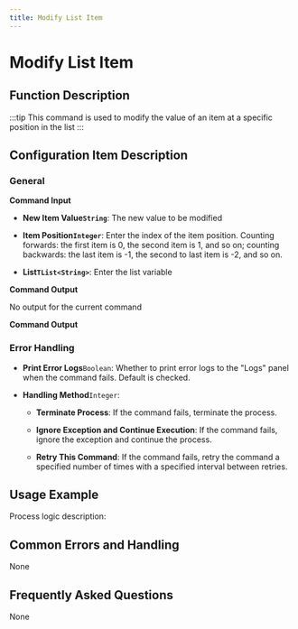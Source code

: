 ```yaml
---
title: Modify List Item
---
```


# Modify List Item

## Function Description

:::tip 
This command is used to modify the value of an item at a specific position in the list
:::

## Configuration Item Description

### General

**Command Input**

- **New Item Value`String`**: The new value to be modified

- **Item Position`Integer`**: Enter the index of the item position. Counting forwards: the first item is 0, the second item is 1, and so on; counting backwards: the last item is -1, the second to last item is -2, and so on.

- **List`TList<String>`**: Enter the list variable


**Command Output**

No output for the current command


**Command Output**

### Error Handling

- **Print Error Logs**`Boolean`: Whether to print error logs to the "Logs" panel when the command fails. Default is checked. 

- **Handling Method**`Integer`:

    - **Terminate Process**: If the command fails, terminate the process.

    - **Ignore Exception and Continue Execution**: If the command fails, ignore the exception and continue the process.

    - **Retry This Command**: If the command fails, retry the command a specified number of times with a specified interval between retries.

## Usage Example

Process logic description:

## Common Errors and Handling

None

## Frequently Asked Questions

None

